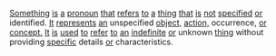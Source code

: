 [Something](./something.md) [is](./is.md) [a](./a.md) [pronoun](./pronoun.md) [that](./that.md) [refers](./refers.md) [to](./to.md) [a](./a.md) [thing](./thing.md) [that](./that.md) [is](./is.md) [not](./not.md) [specified](./specified.md) [or](./or.md) identified. [It](./it.md) [represents](./represents.md) [an](./an.md) unspecified [object,](./object.md) [action,](./action.md) occurrence, [or](./or.md) [concept.](./concept.md) [It](./it.md) [is](./is.md) [used](./used.md) [to](./to.md) [refer](./refer.md) [to](./to.md) [an](./an.md) [indefinite](./indefinite.md) [or](./or.md) unknown [thing](./thing.md) without providing [specific](./specific.md) details [or](./or.md) characteristics.